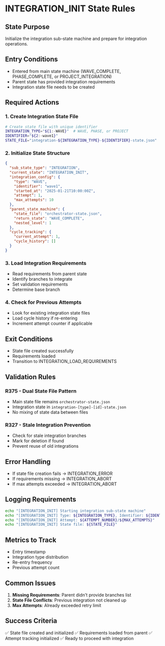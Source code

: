 # INTEGRATION_INIT State Rules

## State Purpose
Initialize the integration sub-state machine and prepare for integration operations.

## Entry Conditions
- Entered from main state machine (WAVE_COMPLETE, PHASE_COMPLETE, or PROJECT_INTEGRATION)
- Parent state has provided integration requirements
- Integration state file needs to be created

## Required Actions

### 1. Create Integration State File
```bash
# Create state file with unique identifier
INTEGRATION_TYPE="${1:-WAVE}"  # WAVE, PHASE, or PROJECT
IDENTIFIER="${2:-wave1}"
STATE_FILE="integration-${INTEGRATION_TYPE}-${IDENTIFIER}-state.json"
```

### 2. Initialize State Structure
```json
{
  "sub_state_type": "INTEGRATION",
  "current_state": "INTEGRATION_INIT",
  "integration_config": {
    "type": "WAVE",
    "identifier": "wave1",
    "started_at": "2025-01-21T10:00:00Z",
    "attempt": 1,
    "max_attempts": 10
  },
  "parent_state_machine": {
    "state_file": "orchestrator-state.json",
    "return_state": "WAVE_COMPLETE",
    "nested_level": 1
  },
  "cycle_tracking": {
    "current_attempt": 1,
    "cycle_history": []
  }
}
```

### 3. Load Integration Requirements
- Read requirements from parent state
- Identify branches to integrate
- Set validation requirements
- Determine base branch

### 4. Check for Previous Attempts
- Look for existing integration state files
- Load cycle history if re-entering
- Increment attempt counter if applicable

## Exit Conditions
- State file created successfully
- Requirements loaded
- Transition to INTEGRATION_LOAD_REQUIREMENTS

## Validation Rules

### R375 - Dual State File Pattern
- Main state file remains `orchestrator-state.json`
- Integration state in `integration-[type]-[id]-state.json`
- No mixing of state data between files

### R327 - Stale Integration Prevention
- Check for stale integration branches
- Mark for deletion if found
- Prevent reuse of old integrations

## Error Handling
- If state file creation fails → INTEGRATION_ERROR
- If requirements missing → INTEGRATION_ABORT
- If max attempts exceeded → INTEGRATION_ABORT

## Logging Requirements
```bash
echo "[INTEGRATION_INIT] Starting integration sub-state machine"
echo "[INTEGRATION_INIT] Type: ${INTEGRATION_TYPE}, Identifier: ${IDENTIFIER}"
echo "[INTEGRATION_INIT] Attempt: ${ATTEMPT_NUMBER}/${MAX_ATTEMPTS}"
echo "[INTEGRATION_INIT] State file: ${STATE_FILE}"
```

## Metrics to Track
- Entry timestamp
- Integration type distribution
- Re-entry frequency
- Previous attempt count

## Common Issues
1. **Missing Requirements**: Parent didn't provide branches list
2. **State File Conflicts**: Previous integration not cleaned up
3. **Max Attempts**: Already exceeded retry limit

## Success Criteria
✅ State file created and initialized
✅ Requirements loaded from parent
✅ Attempt tracking initialized
✅ Ready to proceed with integration